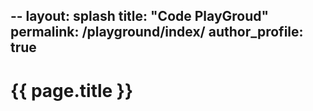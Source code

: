--
layout: splash
title: "Code PlayGroud"
permalink: /playground/index/
author_profile: true
---

# {{ page.title }}





<!--
You can use HTML elements in Markdown, such as the comment element, and they won't
be affected by a markdown parser. However, if you create an HTML element in your
markdown file, you cannot use markdown syntax within that element's contents.
-->